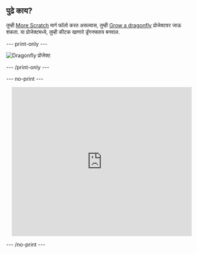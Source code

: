 ## पुढे काय?

तुम्ही [More Scratch](https://projects.raspberrypi.org/mr-IN/raspberrypi/more-scratch) मार्ग फॉलो करत असल्यास, तुम्ही [Grow a dragonfly](https://projects.raspberrypi.org/mr-IN/projects/grow-a-dragonfly) प्रोजेक्टवर जाऊ शकता. या प्रोजेक्टमध्ये, तुम्ही कीटक खाणारे ड्रॅगनफ्लाय बनवाल.

--- print-only ---

![Dragonfly प्रोजेक्ट](images/dragonfly-project.png)

--- /print-only ---

--- no-print ---

<div class="scratch-preview" style="margin-left: 15px;">
  <iframe allowtransparency="true" width="485" height="402" src="https://scratch.mit.edu/projects/embed/521688740/?autostart=false" frameborder="0"></iframe>
</div>

--- /no-print ---

